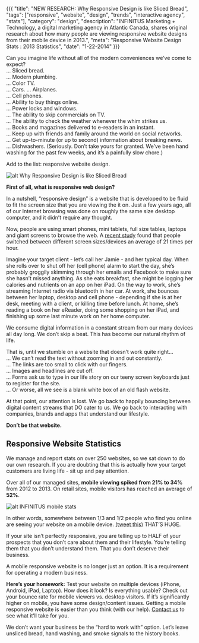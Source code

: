 {{{
  "title": "NEW RESEARCH: Why Responsive Design is like Sliced Bread",
  "tags": ["responsive", "website", "design", "trends", "interactive agency", "stats"],
  "category": "design",
  "description": "INFINITUS Marketing + Technology, a digital marketing agency in Atlantic Canada, shares original research about how many people are viewing responsive website designs from their mobile device in 2013.",
  "meta": "Responsive Website Design Stats : 2013 Statistics",
  "date": "1-22-2014"
}}}


Can you imagine life without all of the modern conveniences we’ve come to expect?  
… Sliced bread.  
… Modern plumbing.  
… Color TV.  
… Cars.  <!--more--> 
… Airplanes.   
… Cell phones.  
… Ability to buy things online.  
… Power locks and windows.  
… The ability to skip commercials on TV.  
… The ability to check the weather whenever the whim strikes us.  
… Books and magazines delivered to e-readers in an instant.  
… Keep up with friends and family around the world on social networks.  
… Get up-to-minute (or up to second) information about breaking news.  
… Dishwashers. (Seriously. Don’t take yours for granted. We’ve been hand washing for the past few weeks, and it’s a painfully slow chore.)

Add to the list: responsive website design.

![alt Why Responsive Design is like Sliced Bread](/images/responsive-design-blog.jpg "Why Responsive Design is like Sliced Bread") 

**First of all, what is responsive web design?**

In a nutshell, “responsive design” is a website that is developed to be fluid to fit the screen size that you are viewing the it on. Just a few years ago, all of our Internet browsing was done on roughly the same size desktop computer, and it didn’t require any thought. 

Now, people are using smart phones, mini tablets, full size tables, laptops and giant screens to browse the web. A [recent study](http://www.sfgate.com/technology/businessinsider/article/Here-s-How-Many-Times-People-Switch-Devices-In-A-5111503.php) found that people switched between different screen sizes/devices an average of 21 times per hour. 

Imagine your target client - let’s call her Jamie - and her typical day. When she rolls over to shut off her (cell phone) alarm to start the day, she’s probably groggily skimming through her emails and Facebook to make sure she hasn’t missed anything. As she eats breakfast, she might be logging her calories and nutrients on an app on her iPad. On the way to work, she’s streaming Internet radio via bluetooth in her car. At work, she bounces between her laptop, desktop and cell phone - depending if she is at her desk, meeting with a client, or killing time before lunch. At home, she’s reading a book on her eReader, doing some shopping on her iPad, and finishing up some last minute work on her home computer. 

We consume digital information in a constant stream from our many devices all day long. We don’t skip a beat. This has become our natural rhythm of life.

That is, until we stumble on a website that doesn’t work quite right…   
… We can’t read the text without zooming in and out constantly.   
… The links are too small to click with our fingers.   
… Images and headlines are cut off.  
… Forms ask us to type in our life story on our teeny screen keyboards just to register for the site.   
… Or worse, all we see is a blank white box of an old flash website.   

At that point, our attention is lost. We go back to happily bouncing between digital content streams that DO cater to us. We go back to interacting with companies, brands and apps that understand our lifestyle. 

**Don’t be that website.** 

## Responsive Website Statistics

We manage and report stats on over 250 websites, so we sat down to do our own research. If you are doubting that this is actually how your target customers are living life - sit up and pay attention. 

Over all of our managed sites,  **mobile viewing spiked from 21% to 34%** from 2012 to 2013. On retail sites, mobile visitors has reached an average of **52%**.

![alt INFINITUS mobile stats](/images/infinitus-mobile.gif "INFINITUS mobile stats")

In other words, somewhere between 1/3 and 1/2 people who find you online are seeing your website on a mobile device. [(tweet this)](http://ctt.ec/AfamP) THAT’S HUGE.

If your site isn’t perfectly responsive, you are telling up to HALF of your prospects that you don’t care about them and their lifestyle. You’re telling them that you don’t understand them. That you don’t deserve their business. 

A mobile responsive website is no longer just an option. It is a requirement for operating a modern business. 

**Here’s your homework:**
Test your website on multiple devices (iPhone, Android, iPad, Laptop). How does it look? Is everything usable? 
Check out your bounce rate for mobile viewers vs. desktop visitors. If it’s significantly higher on mobile, you have some design/content issues.
Getting a mobile responsive website is easier than you think (with our help). [Contact us](/contact) to see what it’ll take for you.

We don’t want your business be the “hard to work with” option. Let’s leave unsliced bread, hand washing, and smoke signals to the history books.